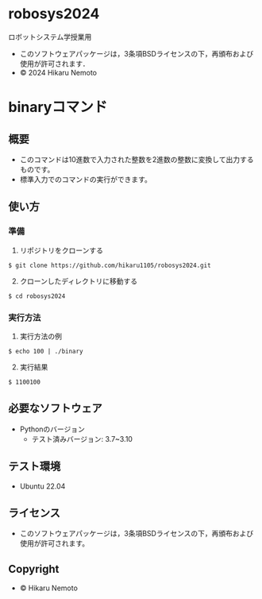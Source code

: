 # robosys2024
ロボットシステム学授業用

- このソフトウェアパッケージは，3条項BSDライセンスの下，再頒布および使用が許可されます．
- © 2024 Hikaru Nemoto

# binaryコマンド

## 概要
 
- このコマンドは10進数で入力された整数を2進数の整数に変換して出力するものです。
- 標準入力でのコマンドの実行ができます。

## 使い方

### 準備
   
   1. リポジトリをクローンする
   ```
   $ git clone https://github.com/hikaru1105/robosys2024.git
   ```
   2. クローンしたディレクトリに移動する
   ```
   $ cd robosys2024
   ```
### 実行方法

   1. 実行方法の例
   ```
   $ echo 100 | ./binary
   ```
   2. 実行結果
   ```
   $ 1100100
   ```
## 必要なソフトウェア

- Pythonのバージョン
  - テスト済みバージョン: 3.7~3.10  
## テスト環境
- Ubuntu 22.04 
## ライセンス
- このソフトウェアパッケージは，3条項BSDライセンスの下，再頒布および使用が許可されます。
## Copyright
- © Hikaru Nemoto
